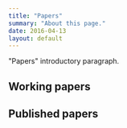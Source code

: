 ```yaml
---
title: "Papers"
summary: "About this page."
date: 2016-04-13
layout: default
---
```


"Papers" introductory paragraph.

## Working papers


## Published papers
